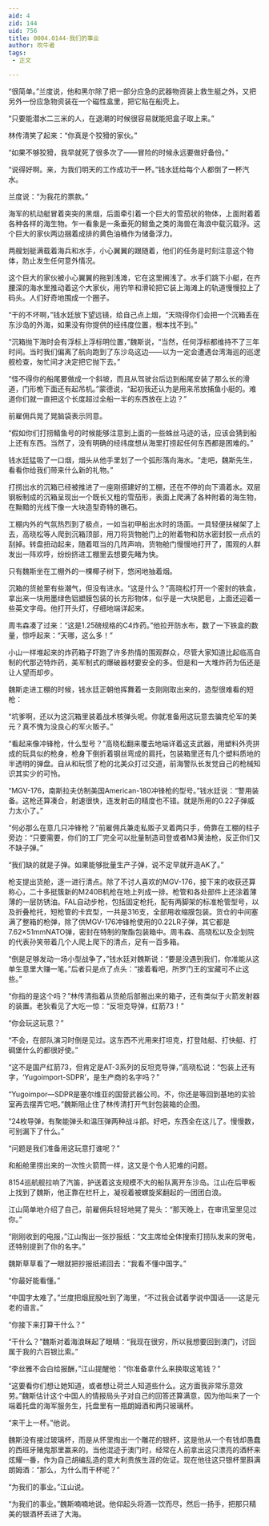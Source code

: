 ```yaml
---
aid: 4
zid: 144
uid: 756
title: 0004.0144-我们的事业
author: 吹牛者
tags: 
 - 正文

---
```




  “很简单。”兰度说，他和黑尔除了把一部分应急的武器物资装上救生艇之外，又把另外一份应急物资装在一个磁性盒里，把它贴在船壳上。

  “只要能潜水二三米的人，在退潮的时候很容易就能把盒子取上来。”

  林传清笑了起来：“你真是个狡猾的家伙。”

  “如果不够狡猾，我早就死了很多次了——冒险的时候永远要做好备份。”

  “说得好啊。来，为我们明天的工作成功干一杯。”钱水廷给每个人都倒了一杯汽水。

  兰度说：“为我花的票款。”

  海军的机动艇冒着突突的黑烟，后面牵引着一个巨大的雪茄状的物体，上面附着着各种各样的海生物。乍一看象是一条垂死的鲸鱼之类的海兽在海浪中载沉载浮。这个巨大的家伙两边捆着成排的黄色油桶作为储备浮力。

  两艘划艇满载着海兵和水手，小心翼翼的跟随着，他们的任务是时刻注意这个物体，防止发生任何意外情况。

  这个巨大的家伙被小心翼翼的拖到浅滩，它在这里搁浅了。水手们跳下小艇，在齐腰深的海水里推动着这个大家伙，用钓竿和滑轮把它装上海滩上的轨道慢慢拉上了码头。人们好奇地围成一个圈子。

  “干的不坏啊，”钱水廷放下望远镜，给自己点上烟，“天晓得你们会把一个沉箱丢在东沙岛的外海，如果没有你提供的经纬度位置，根本找不到。”

  “沉箱抛下海时会有浮标上浮标明位置，”魏斯说，“当然，任何浮标都维持不了三年时间。当时我们偏离了航向跑到了东沙岛这边——以为一定会遭遇台湾海巡的巡逻舰检查，匆忙间才决定把它抛下去。”

  “怪不得你的船尾要做成一个斜坡，而且从驾驶台后边到船尾安装了那么长的滑道，门形桅下面还有起吊机。”蒙德说，“起初我还认为是用来吊放捕鱼小艇的。难道你们就一直把这个长度超过全船一半的东西放在上边？”

  前雇佣兵晃了晃脑袋表示同意。

  “假如你们打捞鲭鱼号的时候能够注意到上面的一些蛛丝马迹的话，应该会猜到船上还有东西。当然了，没有明确的经纬度想从海里打捞起任何东西都是困难的。”

  钱水廷猛吸了一口烟，烟头从他手里划了一个弧形落向海水。“走吧，魏斯先生，看看你给我们带来什么新的礼物。”

  打捞出水的沉箱已经被推进了一座刚搭建好的工棚，还在不停的向下滴着水。双层钢板制成的沉箱呈现出一个既长又粗的雪茄形，表面上爬满了各种附着的海生物，在黝黯的光线下像一大块造型奇特的礁石。

  工棚内外的气氛热烈到了极点，一如当初甲船出水时的场面。一具轻便扶梯架了上去，高晓松等人爬到沉箱顶部，用刀将货物舱门上的附着物和防水密封胶一点点的刮掉。转盘扭动起来，随着哐当的几阵声响，货物舱门慢慢地打开了，围观的人群发出一阵欢呼，纷纷挤进工棚里去想要先睹为快。

  只有魏斯坐在工棚外的一棵椰子树下，悠闲地抽着烟。

  沉箱的货舱里有些潮气，但没有进水。“这是什么？”高晓松打开一个密封的铁盒，拿出来一块用墨绿色铝塑膜包装的长方形物体，似乎是一大块肥皂，上面还迎着一些英文字母。他打开头灯，仔细地端详起来。

  周韦森凑了过来：“这是1.25磅规格的C4炸药。”他拉开防水布，数了一下铁盒的数量，惊呼起来：“天哪，这么多！”

  小山一样堆起来的炸药箱子吓跑了许多热情的围观群众，尽管大家知道比起临高自制的代那迈特炸药，美军制式的爆破器材要安全的多。但是和一大堆炸药为伍还是让人望而却步。

  魏斯走进工棚的时候，钱水廷正朝他挥舞着一支刚刚取出来的，造型很难看的短枪：

  “坑爹啊，还以为这沉箱里装着战术核弹头呢。你就准备用这玩意去骗克伦军的美元？真不愧为没良心的军火贩子。”

  “看起来像冲锋枪，什么型号？”高晓松翻来覆去地端详着这支武器，用塑料外壳拼成的玩具似的枪身，枪身下倒折着钢丝弯成的肩托，包装箱里还有几个塑料质地的半透明的弹盘。自从和玩惯了枪的北美众打过交道，前海警队长发觉自己的枪械知识其实少的可怜。

  “MGV-176，南斯拉夫仿制美国American-180冲锋枪的型号。”钱水廷说：“警用装备。这枪还算凑合，射速很快，连发射击的精度也不错。就是所用的0.22子弹威力太小了。”

  “何必那么在意几只冲锋枪？”前雇佣兵兼走私贩子叉着两只手，倚靠在工棚的柱子旁边：“只要需要，你们的工厂完全可以批量制造司登或者M3黄油枪，反正你们又不缺子弹。”

  “我们缺的就是子弹。如果能够批量生产子弹，说不定早就开造AK了。”

  枪支提出货舱，逐一进行清点。除了不讨人喜欢的MGV-176，接下来的收获还算称心，二十多挺簇新的M240B机枪在地上列成一排。枪管和各处部件上还涂着薄薄的一层防锈油。FAL自动步枪，包括固定枪托，配有两脚架的标准枪管型号，以及折叠枪托，短枪管的卡宾型，一共是316支，全部用收缩膜包装。货仓的中间塞满了整箱的枪弹，除了供MGV-176冲锋枪使用的0.22LR子弹，其它都是7.62×51mmNATO弹，密封在特制的聚酯包装箱中。周韦森、高晓松以及企划院的代表孙笑带着几个人爬上爬下的清点，足有一百多箱。

  “倒是足够发动一场小型战争了，”钱水廷对魏斯说：“要是没遇到我们，你准能从这单生意里大赚一笔。”后者只是点了点头：“接着看吧，所罗门王的宝藏可不止这些。”

  “你指的是这个吗？”林传清指着从货舱后部搬出来的箱子，还有类似于火箭发射器的装置。老狄看见了大吃一惊：“反坦克导弹，红箭73！”

  “你会玩这玩意？”

  “不会，在部队演习时倒是见过。这东西不光用来打坦克，打登陆艇、打快艇、打碉堡什么的都很好使。”

  “这不是国产红箭73，但肯定是AT-3系列的反坦克导弹，”高晓松说：“包装上还有字，‘Yugoimport-SDPR’，是生产商的名字吗？”

  “Yugoimpor—SDPR是塞尔维亚的国营武器公司。不，你还是等回到基地的实验室再去摆弄它吧。”魏斯阻止住了林传清打开气封包装箱的企图。

  “24枚导弹，有聚能弹头和温压弹两种战斗部。好吧，东西全在这儿了。慢慢数，可别漏下了什么。”

  “问题是我们准备用这玩意打谁呢？”

  和船舱里捞出来的一次性火箭筒一样，这又是个令人犯难的问题。

  8154巡航舰拉响了汽笛，护送着这支规模不大的船队离开东沙岛。江山在后甲板上找到了魏斯，他正靠在栏杆上，凝视着被螺旋桨翻起的一团团白浪。

  江山简单地介绍了自己，前雇佣兵轻轻地晃了晃头：“那天晚上，在审讯室里见过你。”

  “刚刚收到的电报，”江山掏出一张抄报纸：“文主席给全体搜索打捞队发来的贺电，还特别提到了你的名字。”

  魏斯草草看了一眼就把抄报纸递回去：“我看不懂中国字。”

  “你最好能看懂。”

  “中国字太难了。”兰度把烟屁股吐到了海里，“不过我会试着学说中国话——这是元老的语言。”

  “你接下来打算干什么？”

  “干什么？”魏斯对着海浪眯起了眼睛：“我现在很穷，所以我想要回到澳门，讨回属于我的六百银比索。”

  “李丝雅不会白给报酬，”江山提醒他：“你准备拿什么来换取这笔钱？”

  “这要看你们想让她知道，或者想让荷兰人知道些什么。这方面我非常乐意效劳。”魏斯估计这个中国人的情报局头子对自己的回答还算满意，因为他叫来了一个端着托盘的海军服务生，托盘里有一瓶朗姆酒和两只玻璃杯。

  “来干上一杯。”他说。

  魏斯没有接过玻璃杯，而是从怀里掏出一个雕花的银杯，这是他从一个有钱却愚蠢的西班牙赌鬼那里赢来的。当他混迹于澳门时，经常在人前拿出这只漂亮的酒杯来炫耀一番，作为自己胡编乱造的意大利贵族生涯的佐证。现在他往这只银杯里斟满朗姆酒：“那么，为什么而干杯呢？”

  “为我们的事业。”江山说。

  “为我们的事业。”魏斯喃喃地说。他仰起头将酒一饮而尽，然后一扬手，把那只精美的银酒杯丢进了大海。


